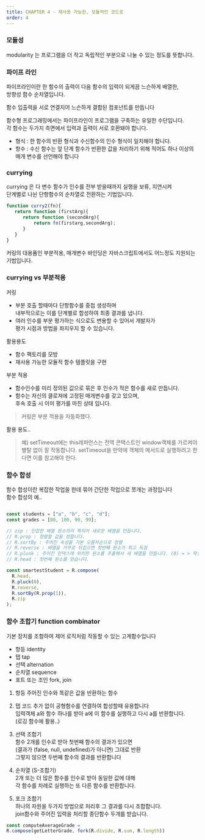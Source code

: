 ```yaml
---
title: CHAPTER 4 - 재사용 가능한, 모듈적인 코드로 
order: 4
---
```


### 모듈성
modularity 는 프로그램을 더 작고 독립적인 부분으로 나눌 수 있는 정도를 뜻합니다.

### 파이프 라인
파이프라인이란 한 함수의 출력이 다음 함수의 입력이 되게끔 느슨하게 배열한,  
방향성 함수 순차열입니다.
 
함수 입출력을 서로 연결지어 느슨하게 결합된 컴포넌트를 만듭니다
 
함수형 프로그래밍에서는 파이프라인이 프로그램을 구축하는 유일한 수단입니다.  
각 함수는 두가지 측면에서 입력과 출력이 서로 호환돼야 합니다.  

- 형식 : 한 함수의 반환 형식과 수신함수의 인수 형식이 일치해야 합니다.  
- 항수 : 수신 함수는 앞 단계 함수가 반환한 값을 처리하기 위해 적어도 하나 이상의 매개 변수를 선언해야 합니다

### currying 
currying 은 다 변수 함수가 인수를 전부 받을때까지 실행을 보류, 지연시켜  
단계별로 나뉜 단항함수의 순차열로 전환하는 기법입니다.  
  

```javascript
function curry2(fn){
   return function (firstArg){
      return function (secondArg){
          return fn(firstarg,secondArg);
      }
   }
}
```
커링의 대용품인 부분적용, 매개변수 바인딩은 자바스크립트에서도 어느정도 지원되는 기법입니다.

### currying vs 부분적용

커링 
- 부분 호출 할때마다 단항함수를 중첩 생성하며  
   내부적으로는 이를 단계별로 합성하여 최종 결과를 냅니다.
- 여러 인수를 부분 평가하는 식으로도 변용할 수 있어서 개발자가  
   평가 시점과 방법을 좌지우지 할 수 있습니다.

활용용도 
- 함수 팩토리를 모방  
- 재사용 가능한 모듈적 함수 템플릿을 구현  

부분 적용 
 - 함수인수를 미리 정의된 값으로 묶은 후 인수가 적은 함수를 새로 만듭니다.  
 - 함수는 자신의 클로져에 고정된 매개변수를 갖고 있으며,  
   후속 호출 시 이미 평가를 마친 상태 입니다.
> 커링은 부분 적용을 자동화했다. 
  
활용 용도.. 
> 예) setTimeout에는 this레퍼런스는 전역 콘택스트인 window객체를 가르켜야 별탈 없이 잘 작동합니다.
> setTimeout을 만약에 객체의 메서드로 실행하려고 한다면 이를 참고해야 한다.

### 함수 합성 

함수 합성이란 복잡한 작업을 한데 묶어 간단한 작업으로 쪼개는 과정입니다  
함수 합성의 예..  
  
```javascript 

const students = ["a", "b", "c", "d"];
const grades = [80, 100, 90, 99];

// zip : 인접한 배열 원소끼리 짝지어 새로운 배열을 만듭니다.
// R.prop : 정렬할 값을 정합니다.
// R.sortBy : 주어진 속성을 기본 오름차순으로 정렬
// R.reverse : 배열을 거꾸로 뒤집으면 첫번째 원소가 최고 득점
// R.plunk : 주어진 인덱스에 위치한 원소를 추출해서 새 배열을 만듭니다. (0) = > 학생 이름
// R.head : 첫번째 원소를 얻습니다.

const smartestStudent = R.compose(
  R.head,
  R.pluck(0),
  R.reverse,
  R.sortBy(R.prop(1)),
  R.zip
);

```

### 함수 조합기 function combinator
기본 장치를 조함하여 제어 로직처럼 작동할 수 있는 고계함수입니다  
- 항등 identity
- 탭 tap 
- 선택 alternation
- 순차열 sequence
- 포트 또는 조인 fork, join
  
  
1. 항등
주어진 인수와 똑같은 값을 반환하는 함수  
  
2. 탭
코드 추가 없이 공형함수를 연결하여 합성할때 유용합니다  
입력객체 a와 함수 하나를 받아 a에 이 함수를 실행하고 다시 a를 반환합니다.  
(로깅 함수에 활용..)  
  
3. 선택 조합기  
함수 2개를 인수로 받아 첫번째 함수의 결과가 있으면  
(결과가 (false, null, undefined)가 아니면) 그대로 반환  
그렇지 않으면 두번째 함수의 결과를 반환합니다  
  
4. 순차열 (S-조합기)  
2개 또는 더 많은 함수를 인수로 받아 동일한 값에 대해  
각 함수를 차례로 실행하는 또 다른 함수를 반환합니다.  
  
5. 포크 조합기  
하나의 자원을 두가지 방법으로 처리후 그 결과를 다시 조합합니다.  
join함수와 주어진 입력을 처리할 종단함수 두개를 받습니다.

```javascript
const computeAverageGrade =
R.compose(getLetterGrade, fork(R.divide, R.sum, R.length))
```

